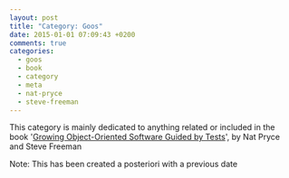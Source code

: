 ```yaml
---
layout: post
title: "Category: Goos"
date: 2015-01-01 07:09:43 +0200
comments: true
categories: 
  - goos
  - book
  - category
  - meta
  - nat-pryce
  - steve-freeman
---
```


This category is mainly dedicated to anything related or included in the book '[Growing Object-Oriented Software Guided by Tests][book]', by Nat Pryce and Steve Freeman


[book]: http://www.growing-object-oriented-software.com/

Note: This has been created a posteriori with a previous date
